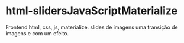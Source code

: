 # html-slidersJavaScriptMaterialize
Frontend html, css, js, materialize. slides de imagens  uma transição de imagens e com um efeito.

